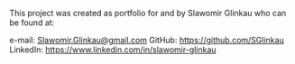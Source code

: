 This project was created as portfolio for and by Slawomir Glinkau who can be found at:

e-mail: Slawomir.Glinkau@gmail.com
GitHub: https://github.com/SGlinkau
LinkedIn: https://www.linkedin.com/in/slawomir-glinkau
